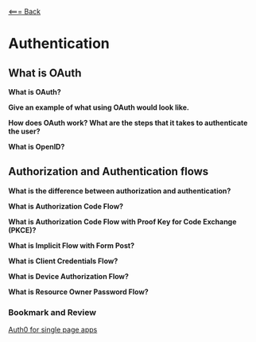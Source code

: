 [<=== Back](README.md)

# Authentication

## What is OAuth

**What is OAuth?**


**Give an example of what using OAuth would look like.**


**How does OAuth work? What are the steps that it takes to authenticate the user?**


**What is OpenID?**


## Authorization and Authentication flows

**What is the difference between authorization and authentication?**


**What is Authorization Code Flow?**


**What is Authorization Code Flow with Proof Key for Code Exchange (PKCE)?**


**What is Implicit Flow with Form Post?**


**What is Client Credentials Flow?**


**What is Device Authorization Flow?**


**What is Resource Owner Password Flow?**


### Bookmark and Review

[Auth0 for single page apps]()